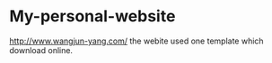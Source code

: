 # My-personal-website
http://www.wangjun-yang.com/
the webite used one template which download online.
